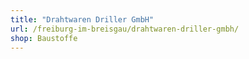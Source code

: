 ```yaml
---
title: "Drahtwaren Driller GmbH"
url: /freiburg-im-breisgau/drahtwaren-driller-gmbh/
shop: Baustoffe
---
```


